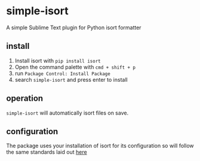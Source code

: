 # simple-isort
A simple Sublime Text plugin for Python isort formatter 

## install

1. Install isort with `pip install isort`
2. Open the command palette with `cmd + shift + p`
3. run `Package Control: Install Package`
4. search `simple-isort` and press enter to install

## operation

`simple-isort` will automatically isort files on save.


## configuration

The package uses your installation of isort for its configuration so will follow the same standards laid out  [here](https://pycqa.github.io/isort/docs/configuration/config_files.html)